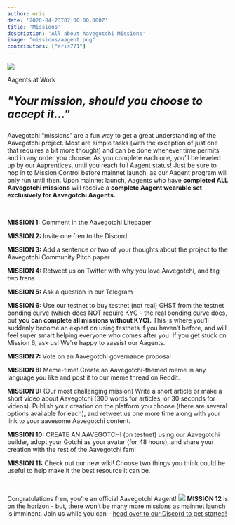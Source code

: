 ```yaml
---
author: eris
date: '2020-04-23T07:00:00.000Z'
title: 'Missions'
description: 'All about Aavegotchi Missions'
image: "missions/aagent.png"
contributors: ["eris771"]
---
```

<div class="headerImageContainer">
<img src="/missions/aagent.png" class="headerImage">
<p class="headerImageText">Aagents at Work</p>
</div>

<p style="font-size:25px; font-style: italic;"><b>"Your mission, should you choose to accept it..."</b></p>


Aavegotchi “missions” are a fun way to get a great understanding of the Aavegotchi project. Most are simple tasks (with the exception of just one
 that requires a bit more thought) and can be done whenever time permits and in any order you choose. As you complete each one, you’ll be leveled up 
by our Aaprentices, until you reach full Aagent status! Just be sure to hop in to Mission Control before mainnet launch, as our Aagent program will 
only run until then. Upon mainnet launch, Aagents who have **completed ALL Aavegotchi missions** will receive a **complete Aagent wearable set exclusively for Aavegotchi Aagents.**

&nbsp;


**MISSION 1:** Comment in the Aavegotchi Litepaper

**MISSION 2:** Invite one fren to the Discord

**MISSION 3:** Add a sentence or two of your thoughts about the project to the Aavegotchi Community Pitch paper

**MISSION 4:** Retweet us on Twitter with why you love Aavegotchi, and tag two frens

**MISSION 5:** Ask a question in our Telegram

**MISSION 6:** Use our testnet to buy testnet (not real) GHST from the testnet bonding curve (which does NOT require KYC - the real bonding curve does,
 but **you can complete all missions without KYC).** This is where you’ll suddenly become an expert on using testnets if you haven’t before, and will 
feel super smart helping everyone who comes after you. If you get stuck on Mission 6, ask us! We're happy to aassist our Aagents.

**MISSION 7:** Vote on an Aavegotchi governance proposal

**MISSION 8:** Meme-time! Create an Aavegotchi-themed meme in any language you like and post it to our meme thread on Reddit.

**MISSION 9:** (Our most challenging mission) Write a short article or make a short video about Aavegotchi (300 words for articles, or 30 seconds for videos). Publish your creation on the 
platform you choose (there are several options available for each), and retweet us one more time along with your link to your aavesome Aavegotchi content.

**MISSION 10:** CREATE AN AAVEGOTCHI (on testnet) using our Aavegotchi builder, adopt your Gotchi as your avatar (for 48 hours), and share your 
creation with the rest of the Aavegotchi fam!

**MISSION 11:** Check out our new wiki! Choose two things you think could be useful to help make it the best resource it can be.

&nbsp;

Congratulations fren, you’re an official Aavegotchi Aagent! <img src="/missions/tinyagent.png"> **MISSION 12** is on the horizon - but, there won’t be many more 
missions as mainnet launch is imminent. Join us while you can - <a href="https://discord.com/invite/NPwnWB6">head over to our Discord to get started!</a>
 
&nbsp;
&nbsp;

